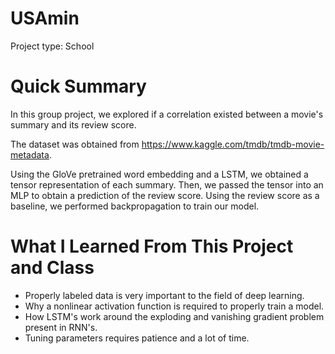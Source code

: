 # USAmin

Project type: School

# Quick Summary
In this group project, we explored if a correlation existed between a movie's summary and its review score.

The dataset was obtained from https://www.kaggle.com/tmdb/tmdb-movie-metadata.

Using the GloVe pretrained word embedding and a LSTM, we obtained a tensor representation of each summary. Then, we passed the tensor into an MLP to obtain a prediction of the review score. Using the review score as a baseline, we performed backpropagation to train our model.

# What I Learned From This Project and Class
- Properly labeled data is very important to the field of deep learning.
- Why a nonlinear activation function is required to properly train a model.
- How LSTM's work around the exploding and vanishing gradient problem present in RNN's.
- Tuning parameters requires patience and a lot of time.
